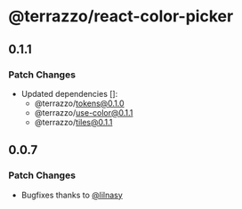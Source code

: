 # @terrazzo/react-color-picker

## 0.1.1

### Patch Changes

- Updated dependencies []:
  - @terrazzo/tokens@0.1.0
  - @terrazzo/use-color@0.1.1
  - @terrazzo/tiles@0.1.1

## 0.0.7

### Patch Changes

- Bugfixes thanks to [@lilnasy](lilnasy)
